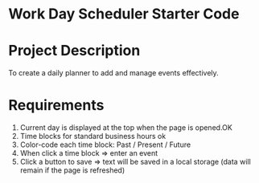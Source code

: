 # Work Day Scheduler Starter Code

# Project Description
To create a daily planner to add and manage events effectively.


# Requirements 
1. Current day is displayed at the top when the page is opened.OK
2. Time blocks  for standard business hours ok
3. Color-code each time block: Past / Present / Future
4. When click a time block => enter an event
5. Click a button to save => text will be saved in a local storage (data will remain if the page is refreshed)
